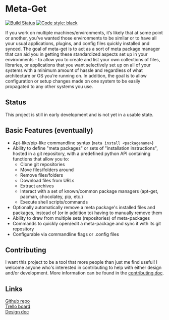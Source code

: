 # Meta-Get 

[![Build Status](https://travis-ci.org/WildfireXIII/meta-get.svg?branch=master)](https://travis-ci.org/WildfireXIII/meta-get)
[![Code style: black](https://img.shields.io/badge/code%20style-black-000000.svg)](https://github.com/ambv/black)

If you work on multiple machines/environments, it’s likely that at some point or 
another, you’ve wanted those environments to be similar or to have all your usual 
applications, plugins, and config files quickly installed and synced. The goal of 
meta-get is to act as a sort of meta package manager that can aid you in getting 
these standardized aspects set up in your environments - to allow you to create 
and list your own collections of files, libraries, or applications that you want 
selectively set up on all of your systems with a minimum amount of hassle and 
regardless of what architecture or OS you’re running on. In addition, the goal 
is to allow configuration or setup changes made on one system to be easily 
propagated to any other systems you use.

## Status

This project is still in early development and is not yet in a usable state.

## Basic Features (eventually)

* Apt-like/pip-like commandline syntax (`meta install <packagename>`)
* Ability to define "meta packages" or sets of "installation instructions", 
hosted in a git repository, with a predefined python API containing functions
that allow you to:
	* Clone git repositories
	* Move files/folders around
	* Remove files/folders
	* Download files from URLs
	* Extract archives
	* Interact with a set of known/common package managers (apt-get, pacman,
	chocolatey, pip, etc.)
	* Execute shell scripts/commands
* Optionally automatically remove a meta package's installed files and packages,
instead of (or in addition to) having to manually remove them
* Ability to draw from multiple sets (repositories) of meta-packages
* Commands to quickly open/edit a meta-package and sync it with its git
repository
* Configurable via commandline flags or .config files

## Contributing

I want this project to be a tool that more people than just me find useful! I
welcome anyone who's interested in contributing to help with either design
and/or development. More information can be found in the [contributing
doc](https://github.com/WildfireXIII/meta-get/blob/master/CONTRIBUTING.rst).

## Links

[Github repo](https://github.com/WildfireXIII/meta-get)  
[Trello board](https://trello.com/b/G42dO29h)  
[Design doc](https://docs.google.com/document/d/1F8nmGumkkPaMFxNUKbDfSeaOZaNSd6m-kj-Yj7I-QT8)
